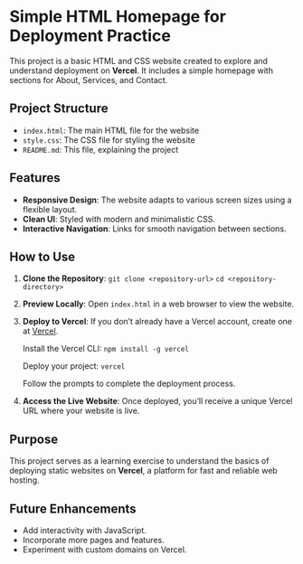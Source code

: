 # Simple HTML Homepage for Deployment Practice

This project is a basic HTML and CSS website created to explore and understand deployment on **Vercel**. It includes a simple homepage with sections for About, Services, and Contact.

## Project Structure

- `index.html`: The main HTML file for the website
- `style.css`: The CSS file for styling the website
- `README.md`: This file, explaining the project

## Features

- **Responsive Design**: The website adapts to various screen sizes using a flexible layout.
- **Clean UI**: Styled with modern and minimalistic CSS.
- **Interactive Navigation**: Links for smooth navigation between sections.

## How to Use

1. **Clone the Repository**:
   `git clone <repository-url>`
   `cd <repository-directory>`

2. **Preview Locally**:
   Open `index.html` in a web browser to view the website.

3. **Deploy to Vercel**:
   If you don’t already have a Vercel account, create one at [Vercel](https://vercel.com/).

   Install the Vercel CLI:
   `npm install -g vercel`

   Deploy your project:
   `vercel`

   Follow the prompts to complete the deployment process.

4. **Access the Live Website**:
   Once deployed, you’ll receive a unique Vercel URL where your website is live.

## Purpose

This project serves as a learning exercise to understand the basics of deploying static websites on **Vercel**, a platform for fast and reliable web hosting.

## Future Enhancements

- Add interactivity with JavaScript.
- Incorporate more pages and features.
- Experiment with custom domains on Vercel.
